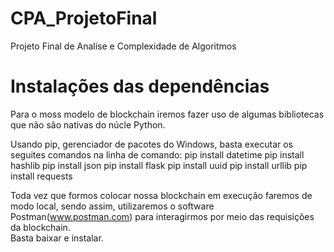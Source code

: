 # CPA_ProjetoFinal
Projeto Final de Analise e Complexidade de Algoritmos

# Instalações das dependências
Para o moss modelo de blockchain iremos fazer uso de algumas bibliotecas que não são nativas do núcle Python.

Usando pip, gerenciador de pacotes do Windows, basta executar os seguites comandos na linha de comando:
pip install datetime
pip install hashlib
pip install json
pip install flask
pip install uuid
pip install urllib
pip install requests

Toda vez que formos colocar nossa blockchain em execução faremos de modo local, sendo assim, utilizaremos o software Postman(www.postman.com) para interagirmos por meio das requisições da blockchain.<br>
Basta baixar e instalar.


